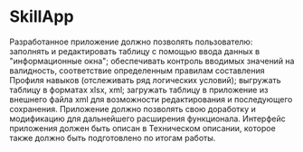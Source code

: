 # SkillApp
Разработанное приложение должно позволять пользователю:
заполнять и редактировать таблицу с помощью ввода данных в "информационные окна";
обеспечивать контроль вводимых значений на валидность, соответствие определенным правилам составления Профиля навыков (отслеживать ряд логических условий);
выгружать таблицу в форматах xlsx, xml;
загружать таблицу в приложение из внешнего файла xml для возможности редактирования и последующего сохранения.
Приложение должно позволять свою доработку и модификацию для дальнейшего расширения функционала.
Интерфейс приложения должен быть описан в Техническом описании, которое также должно быть подготовлено по итогам работы.

